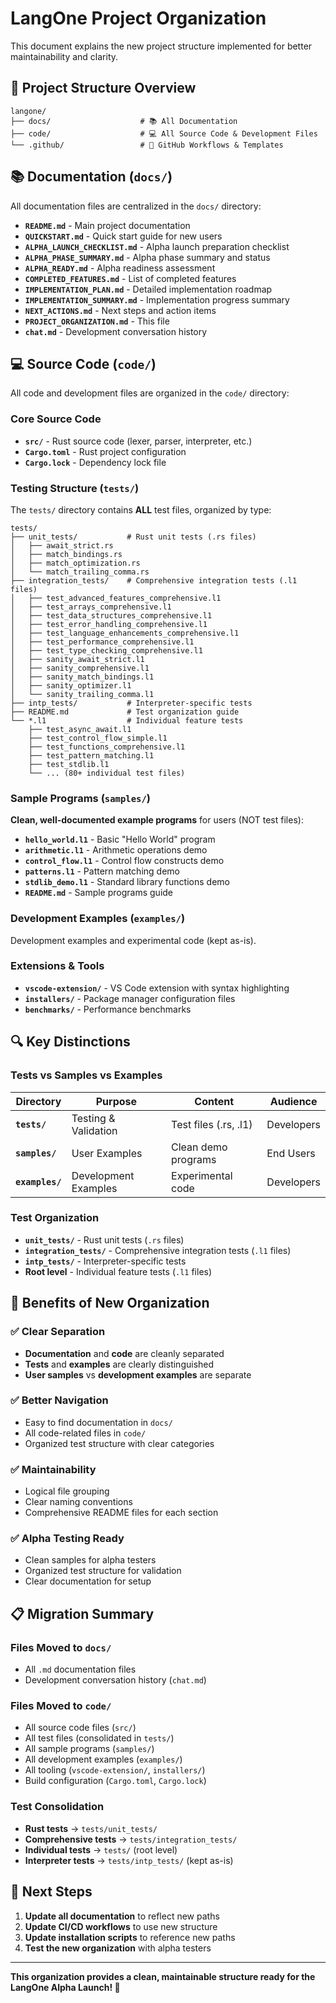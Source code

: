 # LangOne Project Organization

This document explains the new project structure implemented for better maintainability and clarity.

## 📁 Project Structure Overview

```
langone/
├── docs/                    # 📚 All Documentation
├── code/                    # 💻 All Source Code & Development Files
└── .github/                 # 🔧 GitHub Workflows & Templates
```

## 📚 Documentation (`docs/`)

All documentation files are centralized in the `docs/` directory:

- **`README.md`** - Main project documentation
- **`QUICKSTART.md`** - Quick start guide for new users
- **`ALPHA_LAUNCH_CHECKLIST.md`** - Alpha launch preparation checklist
- **`ALPHA_PHASE_SUMMARY.md`** - Alpha phase summary and status
- **`ALPHA_READY.md`** - Alpha readiness assessment
- **`COMPLETED_FEATURES.md`** - List of completed features
- **`IMPLEMENTATION_PLAN.md`** - Detailed implementation roadmap
- **`IMPLEMENTATION_SUMMARY.md`** - Implementation progress summary
- **`NEXT_ACTIONS.md`** - Next steps and action items
- **`PROJECT_ORGANIZATION.md`** - This file
- **`chat.md`** - Development conversation history

## 💻 Source Code (`code/`)

All code and development files are organized in the `code/` directory:

### Core Source Code
- **`src/`** - Rust source code (lexer, parser, interpreter, etc.)
- **`Cargo.toml`** - Rust project configuration
- **`Cargo.lock`** - Dependency lock file

### Testing Structure (`tests/`)
The `tests/` directory contains **ALL** test files, organized by type:

```
tests/
├── unit_tests/           # Rust unit tests (.rs files)
│   ├── await_strict.rs
│   ├── match_bindings.rs
│   ├── match_optimization.rs
│   └── match_trailing_comma.rs
├── integration_tests/    # Comprehensive integration tests (.l1 files)
│   ├── test_advanced_features_comprehensive.l1
│   ├── test_arrays_comprehensive.l1
│   ├── test_data_structures_comprehensive.l1
│   ├── test_error_handling_comprehensive.l1
│   ├── test_language_enhancements_comprehensive.l1
│   ├── test_performance_comprehensive.l1
│   ├── test_type_checking_comprehensive.l1
│   ├── sanity_await_strict.l1
│   ├── sanity_comprehensive.l1
│   ├── sanity_match_bindings.l1
│   ├── sanity_optimizer.l1
│   └── sanity_trailing_comma.l1
├── intp_tests/           # Interpreter-specific tests
├── README.md             # Test organization guide
└── *.l1                  # Individual feature tests
    ├── test_async_await.l1
    ├── test_control_flow_simple.l1
    ├── test_functions_comprehensive.l1
    ├── test_pattern_matching.l1
    ├── test_stdlib.l1
    └── ... (80+ individual test files)
```

### Sample Programs (`samples/`)
**Clean, well-documented example programs** for users (NOT test files):

- **`hello_world.l1`** - Basic "Hello World" program
- **`arithmetic.l1`** - Arithmetic operations demo
- **`control_flow.l1`** - Control flow constructs demo
- **`patterns.l1`** - Pattern matching demo
- **`stdlib_demo.l1`** - Standard library functions demo
- **`README.md`** - Sample programs guide

### Development Examples (`examples/`)
Development examples and experimental code (kept as-is).

### Extensions & Tools
- **`vscode-extension/`** - VS Code extension with syntax highlighting
- **`installers/`** - Package manager configuration files
- **`benchmarks/`** - Performance benchmarks

## 🔍 Key Distinctions

### Tests vs Samples vs Examples

| Directory | Purpose | Content | Audience |
|-----------|---------|---------|----------|
| **`tests/`** | Testing & Validation | Test files (.rs, .l1) | Developers |
| **`samples/`** | User Examples | Clean demo programs | End Users |
| **`examples/`** | Development Examples | Experimental code | Developers |

### Test Organization

- **`unit_tests/`** - Rust unit tests (`.rs` files)
- **`integration_tests/`** - Comprehensive integration tests (`.l1` files)
- **`intp_tests/`** - Interpreter-specific tests
- **Root level** - Individual feature tests (`.l1` files)

## 🚀 Benefits of New Organization

### ✅ Clear Separation
- **Documentation** and **code** are cleanly separated
- **Tests** and **examples** are clearly distinguished
- **User samples** vs **development examples** are separate

### ✅ Better Navigation
- Easy to find documentation in `docs/`
- All code-related files in `code/`
- Organized test structure with clear categories

### ✅ Maintainability
- Logical file grouping
- Clear naming conventions
- Comprehensive README files for each section

### ✅ Alpha Testing Ready
- Clean samples for alpha testers
- Organized test structure for validation
- Clear documentation for setup

## 📋 Migration Summary

### Files Moved to `docs/`
- All `.md` documentation files
- Development conversation history (`chat.md`)

### Files Moved to `code/`
- All source code files (`src/`)
- All test files (consolidated in `tests/`)
- All sample programs (`samples/`)
- All development examples (`examples/`)
- All tooling (`vscode-extension/`, `installers/`)
- Build configuration (`Cargo.toml`, `Cargo.lock`)

### Test Consolidation
- **Rust tests** → `tests/unit_tests/`
- **Comprehensive tests** → `tests/integration_tests/`
- **Individual tests** → `tests/` (root level)
- **Interpreter tests** → `tests/intp_tests/` (kept as-is)

## 🎯 Next Steps

1. **Update all documentation** to reflect new paths
2. **Update CI/CD workflows** to use new structure
3. **Update installation scripts** to reference new paths
4. **Test the new organization** with alpha testers

---

**This organization provides a clean, maintainable structure ready for the LangOne Alpha Launch! 🚀**
